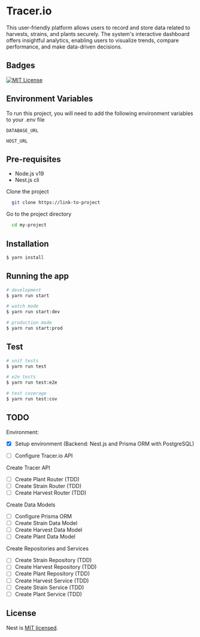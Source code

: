 
# Tracer.io

This user-friendly platform allows users to record and store data related to harvests, strains, and plants securely. The system's interactive dashboard offers insightful analytics, enabling users to visualize trends, compare performance, and make data-driven decisions.


## Badges

[![MIT License](https://img.shields.io/badge/License-MIT-green.svg)](https://choosealicense.com/licenses/mit/)



## Environment Variables

To run this project, you will need to add the following environment variables to your .env file

`DATABASE_URL`

`HOST_URL`

## Pre-requisites

- Node.js v19
- Nest.js cli

Clone the project

```bash
  git clone https://link-to-project
```

Go to the project directory

```bash
  cd my-project
```

## Installation

```bash
$ yarn install
```

## Running the app

```bash
# development
$ yarn run start

# watch mode
$ yarn run start:dev

# production mode
$ yarn run start:prod
```

## Test

```bash
# unit tests
$ yarn run test

# e2e tests
$ yarn run test:e2e

# test coverage
$ yarn run test:cov
```

## TODO

Environment:

- [x] Setup environment (Backend: Nest.js and Prisma ORM with PostgreSQL)

- [ ] Configure Tracer.io API

Create Tracer API

- [ ] Create Plant Router (TDD)
- [ ] Create Strain Router (TDD)
- [ ] Create Harvest Router (TDD)

Create Data Models

- [ ] Configure Prisma ORM
- [ ] Create Strain Data Model
- [ ] Create Harvest Data Model
- [ ] Create Plant Data Model

Create Repositories and Services

- [ ] Create Strain Repository (TDD)
- [ ] Create Harvest Repository (TDD)
- [ ] Create Plant Repository (TDD)
- [ ] Create Harvest Service (TDD)
- [ ] Create Strain Service (TDD)
- [ ] Create Plant Service (TDD)

## License

Nest is [MIT licensed](LICENSE).
